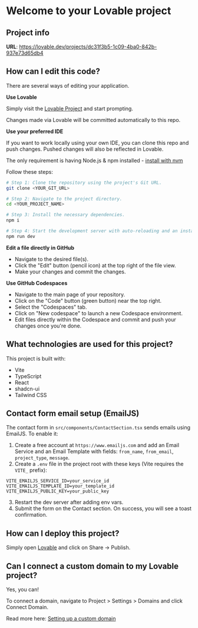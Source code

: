# Welcome to your Lovable project

## Project info

**URL**: https://lovable.dev/projects/dc31f3b5-1c09-4ba0-842b-937e73d65db4

## How can I edit this code?

There are several ways of editing your application.

**Use Lovable**

Simply visit the [Lovable Project](https://lovable.dev/projects/dc31f3b5-1c09-4ba0-842b-937e73d65db4) and start prompting.

Changes made via Lovable will be committed automatically to this repo.

**Use your preferred IDE**

If you want to work locally using your own IDE, you can clone this repo and push changes. Pushed changes will also be reflected in Lovable.

The only requirement is having Node.js & npm installed - [install with nvm](https://github.com/nvm-sh/nvm#installing-and-updating)

Follow these steps:

```sh
# Step 1: Clone the repository using the project's Git URL.
git clone <YOUR_GIT_URL>

# Step 2: Navigate to the project directory.
cd <YOUR_PROJECT_NAME>

# Step 3: Install the necessary dependencies.
npm i

# Step 4: Start the development server with auto-reloading and an instant preview.
npm run dev
```

**Edit a file directly in GitHub**

- Navigate to the desired file(s).
- Click the "Edit" button (pencil icon) at the top right of the file view.
- Make your changes and commit the changes.

**Use GitHub Codespaces**

- Navigate to the main page of your repository.
- Click on the "Code" button (green button) near the top right.
- Select the "Codespaces" tab.
- Click on "New codespace" to launch a new Codespace environment.
- Edit files directly within the Codespace and commit and push your changes once you're done.

## What technologies are used for this project?

This project is built with:

- Vite
- TypeScript
- React
- shadcn-ui
- Tailwind CSS

## Contact form email setup (EmailJS)

The contact form in `src/components/ContactSection.tsx` sends emails using EmailJS. To enable it:

1. Create a free account at `https://www.emailjs.com` and add an Email Service and an Email Template with fields: `from_name`, `from_email`, `project_type`, `message`.
2. Create a `.env` file in the project root with these keys (Vite requires the `VITE_` prefix):

```
VITE_EMAILJS_SERVICE_ID=your_service_id
VITE_EMAILJS_TEMPLATE_ID=your_template_id
VITE_EMAILJS_PUBLIC_KEY=your_public_key
```

3. Restart the dev server after adding env vars.
4. Submit the form on the Contact section. On success, you will see a toast confirmation.

## How can I deploy this project?

Simply open [Lovable](https://lovable.dev/projects/dc31f3b5-1c09-4ba0-842b-937e73d65db4) and click on Share -> Publish.

## Can I connect a custom domain to my Lovable project?

Yes, you can!

To connect a domain, navigate to Project > Settings > Domains and click Connect Domain.

Read more here: [Setting up a custom domain](https://docs.lovable.dev/features/custom-domain#custom-domain)
